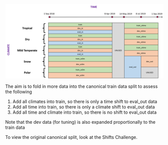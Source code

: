 ![alt text](https://github.com/rainavyas/tabular_neural_vs_gbt/blob/main/more_splits/splits_aug.png)

The aim is to fold in more data into the canonical train data split to assess the following

1. Add all climates into train, so there is only a time shift to eval_out data
2. Add all time into train, so there is only a climate shift to eval_out data
3. Add all time and climate into train, so there is no shift to eval_out data

Note that the dev data (for tuning) is also expanded proportionally to the train data

To view the original canonical split, look at the Shifts Challenge.
